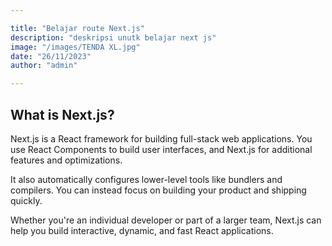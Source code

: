 ```yaml
---

title: "Belajar route Next.js"
description: "deskripsi unutk belajar next js"
image: "/images/TENDA XL.jpg"
date: "26/11/2023"
author: "admin"

---
```


## What is Next.js?

Next.js is a React framework for building full-stack web applications. You use React Components to build user interfaces, and Next.js for additional features and optimizations.

It also automatically configures lower-level tools like bundlers and compilers. You can instead focus on building your product and shipping quickly.

Whether you're an individual developer or part of a larger team, Next.js can help you build interactive, dynamic, and fast React applications.